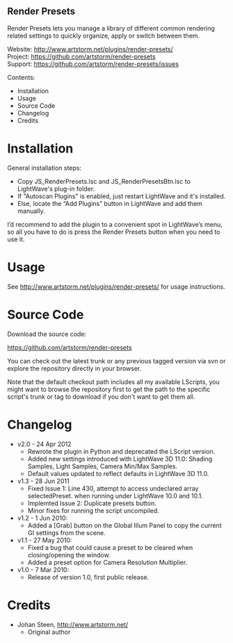 Render Presets
--------------

Render Presets lets you manage a library of different common rendering related
settings to quickly organize, apply or switch between them.

Website:      http://www.artstorm.net/plugins/render-presets/  
Project:      https://github.com/artstorm/render-presets  
Support:      https://github.com/artstorm/render-presets/issues  
 
Contents:
 
* Installation
* Usage
* Source Code
* Changelog
* Credits


Installation
============
 
General installation steps:
 
* Copy JS_RenderPresets.lsc and JS_RenderPresetsBtn.lsc to LightWave's
   plug-in folder.
* If "Autoscan Plugins" is enabled, just restart LightWave and it's installed.
* Else, locate the “Add Plugins” button in LightWave and add them manually.

I’d recommend to add the plugin to a convenient spot in LightWave’s menu,
so all you have to do is press the Render Presets button when you need to
use it. 

 
Usage
=====

See http://www.artstorm.net/plugins/render-presets/ for usage instructions.


Source Code
===========
 
Download the source code:
 
https://github.com/artstorm/render-presets

You can check out the latest trunk or any previous tagged version via svn
or explore the repository directly in your browser.
 
Note that the default checkout path includes all my available LScripts, you
might want to browse the repository first to get the path to the specific
script's trunk or tag to download if you don't want to get them all.

 
Changelog
=========

* v2.0 - 24 Apr 2012
  * Rewrote the plugin in Python and deprecated the LScript version.
  * Added new settings introduced with LightWave 3D 11.0: Shading Samples, Light
    Samples, Camera Min/Max Samples.
  * Default values updated to reflect defaults in LightWave 3D 11.0.
* v1.3 - 28 Jun 2011
  * Fixed Issue 1: Line 430, attempt to access undeclared array selectedPreset.
    when running under LightWave 10.0 and 10.1.
  * Implemted Issue 2: Duplicate presets button.
  * Minor fixes for running the script uncompiled.
* v1.2 - 1 Jun 2010:
  * Added a [Grab] button on the Global Illum Panel to copy the current GI
    settings from the scene.
* v1.1 - 27 May 2010:
  * Fixed a bug that could cause a preset to be cleared when closing/opening
    the window.
  * Added a preset option for Camera Resolution Multiplier.
* v1.0 - 7 Mar 2010:
  * Release of version 1.0, first public release.

Credits
=======

* Johan Steen, http://www.artstorm.net/
  * Original author
